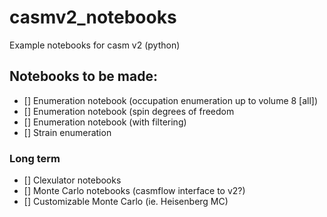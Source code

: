 # casmv2_notebooks
Example notebooks for casm v2 (python)

## Notebooks to be made:
- [] Enumeration notebook (occupation enumeration up to volume 8 [all])
- [] Enumeration notebook (spin degrees of freedom
- [] Enumeration notebook (with filtering)
- [] Strain enumeration
### Long term
- [] Clexulator notebooks
- [] Monte Carlo notebooks (casmflow interface to v2?)
- [] Customizable Monte Carlo (ie. Heisenberg MC)

